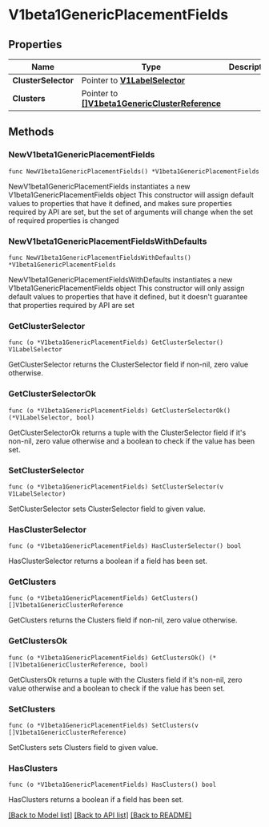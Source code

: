 # V1beta1GenericPlacementFields

## Properties

Name | Type | Description | Notes
------------ | ------------- | ------------- | -------------
**ClusterSelector** | Pointer to [**V1LabelSelector**](V1LabelSelector.md) |  | [optional] 
**Clusters** | Pointer to [**[]V1beta1GenericClusterReference**](V1beta1GenericClusterReference.md) |  | [optional] 

## Methods

### NewV1beta1GenericPlacementFields

`func NewV1beta1GenericPlacementFields() *V1beta1GenericPlacementFields`

NewV1beta1GenericPlacementFields instantiates a new V1beta1GenericPlacementFields object
This constructor will assign default values to properties that have it defined,
and makes sure properties required by API are set, but the set of arguments
will change when the set of required properties is changed

### NewV1beta1GenericPlacementFieldsWithDefaults

`func NewV1beta1GenericPlacementFieldsWithDefaults() *V1beta1GenericPlacementFields`

NewV1beta1GenericPlacementFieldsWithDefaults instantiates a new V1beta1GenericPlacementFields object
This constructor will only assign default values to properties that have it defined,
but it doesn't guarantee that properties required by API are set

### GetClusterSelector

`func (o *V1beta1GenericPlacementFields) GetClusterSelector() V1LabelSelector`

GetClusterSelector returns the ClusterSelector field if non-nil, zero value otherwise.

### GetClusterSelectorOk

`func (o *V1beta1GenericPlacementFields) GetClusterSelectorOk() (*V1LabelSelector, bool)`

GetClusterSelectorOk returns a tuple with the ClusterSelector field if it's non-nil, zero value otherwise
and a boolean to check if the value has been set.

### SetClusterSelector

`func (o *V1beta1GenericPlacementFields) SetClusterSelector(v V1LabelSelector)`

SetClusterSelector sets ClusterSelector field to given value.

### HasClusterSelector

`func (o *V1beta1GenericPlacementFields) HasClusterSelector() bool`

HasClusterSelector returns a boolean if a field has been set.

### GetClusters

`func (o *V1beta1GenericPlacementFields) GetClusters() []V1beta1GenericClusterReference`

GetClusters returns the Clusters field if non-nil, zero value otherwise.

### GetClustersOk

`func (o *V1beta1GenericPlacementFields) GetClustersOk() (*[]V1beta1GenericClusterReference, bool)`

GetClustersOk returns a tuple with the Clusters field if it's non-nil, zero value otherwise
and a boolean to check if the value has been set.

### SetClusters

`func (o *V1beta1GenericPlacementFields) SetClusters(v []V1beta1GenericClusterReference)`

SetClusters sets Clusters field to given value.

### HasClusters

`func (o *V1beta1GenericPlacementFields) HasClusters() bool`

HasClusters returns a boolean if a field has been set.


[[Back to Model list]](../README.md#documentation-for-models) [[Back to API list]](../README.md#documentation-for-api-endpoints) [[Back to README]](../README.md)


